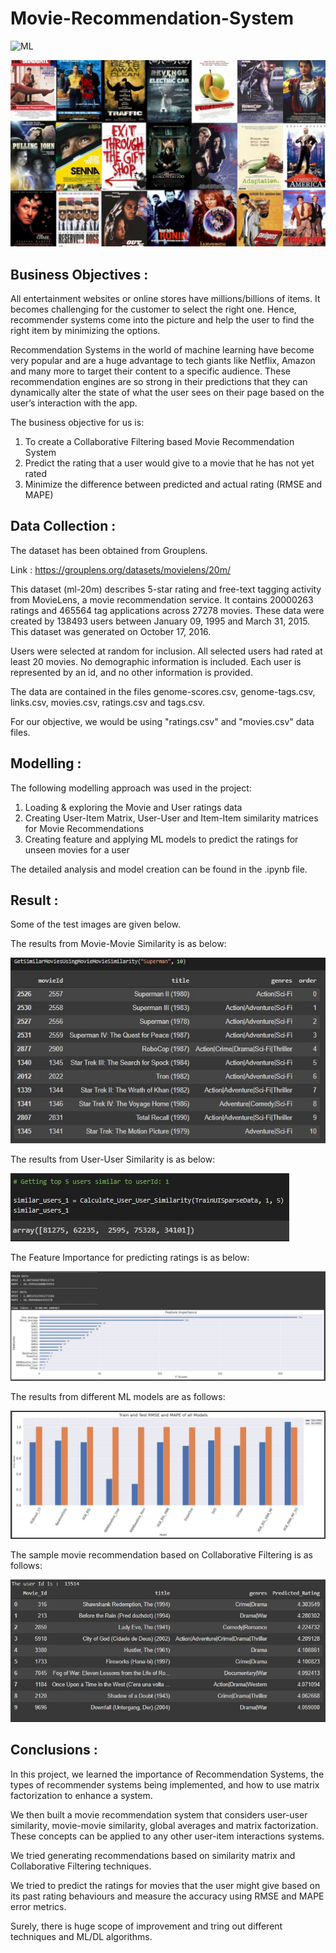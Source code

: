 # Movie-Recommendation-System

![ML](https://img.shields.io/badge/ML-Recommendation_System-blue.svg) 

![logo](Snips/Logo.jpeg)

## Business Objectives :

All entertainment websites or online stores have millions/billions of items. It becomes challenging for the customer to select the right one. Hence, recommender systems come into the picture and help the user to find the right item by minimizing the options.

Recommendation Systems in the world of machine learning have become very popular and are a huge advantage to tech giants like Netflix, Amazon and many more to target their content to a specific audience. These recommendation engines are so strong in their predictions that they can dynamically alter the state of what the user sees on their page based on the user’s interaction with the app.

The business objective for us is: 
1. To create a Collaborative Filtering based Movie Recommendation System
2. Predict the rating that a user would give to a movie that he has not yet rated
3. Minimize the difference between predicted and actual rating (RMSE and MAPE)

## Data Collection :

The dataset has been obtained from Grouplens.

Link : https://grouplens.org/datasets/movielens/20m/

This dataset (ml-20m) describes 5-star rating and free-text tagging activity from MovieLens, a movie recommendation service. It contains 20000263 ratings and 465564 tag applications across 27278 movies. These data were created by 138493 users between January 09, 1995 and March 31, 2015. This dataset was generated on October 17, 2016.

Users were selected at random for inclusion. All selected users had rated at least 20 movies. No demographic information is included. Each user is represented by an id, and no other information is provided.

The data are contained in the files genome-scores.csv, genome-tags.csv, links.csv, movies.csv, ratings.csv and tags.csv. 

For our objective, we would be using "ratings.csv" and "movies.csv" data files.

## Modelling :

The following modelling approach was used in the project:

1. Loading & exploring the Movie and User ratings data
2. Creating User-Item Matrix, User-User and Item-Item similarity matrices for Movie Recommendations
3. Creating feature and applying ML models to predict the ratings for unseen movies for a user

The detailed analysis and model creation can be found in the .ipynb file. 

## Result :

Some of the test images are given below.

The results from Movie-Movie Similarity is as below:

![test](Snips/M_1.JPG)

The results from User-User Similarity is as below:

![test](Snips/M_2.JPG)

The Feature Importance for predicting ratings is as below:

![test](Snips/M_3.JPG)

The results from different ML models are as follows:

![test](Snips/M_4.JPG)

The sample movie recommendation based on Collaborative Filtering is as follows:

![test](Snips/M_5.JPG)

## Conclusions :

In this project, we learned the importance of Recommendation Systems, the types of recommender systems being implemented, and how to use matrix factorization to enhance a system. 

We then built a movie recommendation system that considers user-user similarity, movie-movie similarity, global averages and matrix factorization. These concepts can be applied to any other user-item interactions systems.

We tried generating recommendations based on similarity matrix and Collaborative Filtering techniques.

We tried to predict the ratings for movies that the user might give based on its past rating behaviours and measure the accuracy using RMSE and MAPE error metrics.

Surely, there is huge scope of improvement and tring out different techniques and ML/DL algorithms.
